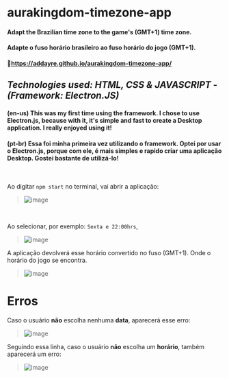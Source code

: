 # aurakingdom-timezone-app
#### Adapt the Brazilian time zone to the game's (GMT+1) time zone.
#### Adapte o fuso horário brasileiro ao fuso horário do jogo (GMT+1).

#### 📌https://addayre.github.io/aurakingdom-timezone-app/

## *Technologies used: HTML, CSS & JAVASCRIPT - (Framework: Electron.JS)*
#### (en-us) This was my first time using the framework. I chose to use Electron.js, because with it, it's simple and fast to create a Desktop application. I really enjoyed using it!
#### (pt-br) Essa foi minha primeira vez utilizando o framework. Optei por usar o Electron.js, porque com ele, é mais simples e rapido criar uma aplicação Desktop. Gostei bastante de utilizá-lo!

</br>

Ao digitar `npm start` no terminal, vai abrir a aplicação:

>![image](https://user-images.githubusercontent.com/102830485/211883011-1d9ec77c-d941-4362-9da9-1f2ed66f3283.png)

</br>

Ao selecionar, por exemplo: `Sexta e 22:00hrs`,

>![image](https://user-images.githubusercontent.com/102830485/211882811-6c8a8ea7-348d-4824-8ae1-37080eb46bb5.png)

A aplicação devolverá esse horário convertido no fuso (GMT+1). Onde o horário do jogo se encontra.

>![image](https://user-images.githubusercontent.com/102830485/211882923-2d98af0c-5337-43b4-9503-8bd2d0ea8cdc.png)

# Erros

Caso o usuário **não** escolha nenhuma **data**, aparecerá esse erro:

>![image](https://user-images.githubusercontent.com/102830485/211883241-79eb10d6-1cb8-43f1-8694-9d93d90567ad.png)

Seguindo essa linha, caso o usuário **não** escolha um **horário**, também aparecerá um erro:

>![image](https://user-images.githubusercontent.com/102830485/211883440-2466cdbf-3a28-4181-8725-597cff1bf947.png)






